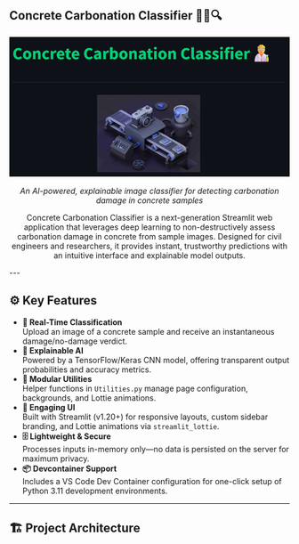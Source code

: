 ## Concrete Carbonation Classifier 🚧🧱🔍

<div align="center">

 ![](home.png)
 
_An AI-powered, explainable image classifier for detecting carbonation damage in concrete samples_

Concrete Carbonation Classifier is a next-generation Streamlit web application that leverages deep learning to non-destructively assess carbonation damage in concrete from sample images. Designed for civil engineers and researchers, it provides instant, trustworthy predictions with an intuitive interface and explainable model outputs.
</div>
---

## ⚙️ Key Features  

- **🚀 Real-Time Classification**  
  Upload an image of a concrete sample and receive an instantaneous damage/no-damage verdict.  
- **🧠 Explainable AI**  
  Powered by a TensorFlow/Keras CNN model, offering transparent output probabilities and accuracy metrics.  
- **🔧 Modular Utilities**  
  Helper functions in `Utilities.py` manage page configuration, backgrounds, and Lottie animations.  
- **🎨 Engaging UI**  
  Built with Streamlit (v1.20+) for responsive layouts, custom sidebar branding, and Lottie animations via `streamlit_lottie`.  
- **🗄️ Lightweight & Secure**  
  Processes inputs in-memory only—no data is persisted on the server for maximum privacy.  
- **📦 Devcontainer Support**  
  Includes a VS Code Dev Container configuration for one-click setup of Python 3.11 development environments.

---

## 🏗️ Project Architecture  


